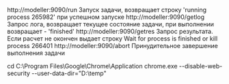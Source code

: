 http://modeller:9090/run  Запуск задачи, возвращает строку 'running process 265982' при успешном запуске
http://modeller:9090/getlog Запрос лога, возвращает текущее состояние задачи, при выполнении возвращает - 'finished'
http://modeller:9090/getres Запрос результата. Если расчет не окончен выдает строку  Wait for process is finished or kill process 266401
http://modeller:9090/abort Принудительное завершение выполнения задачи


cd C:\Program Files\Google\Chrome\Application
chrome.exe --disable-web-security --user-data-dir="D:\temp"